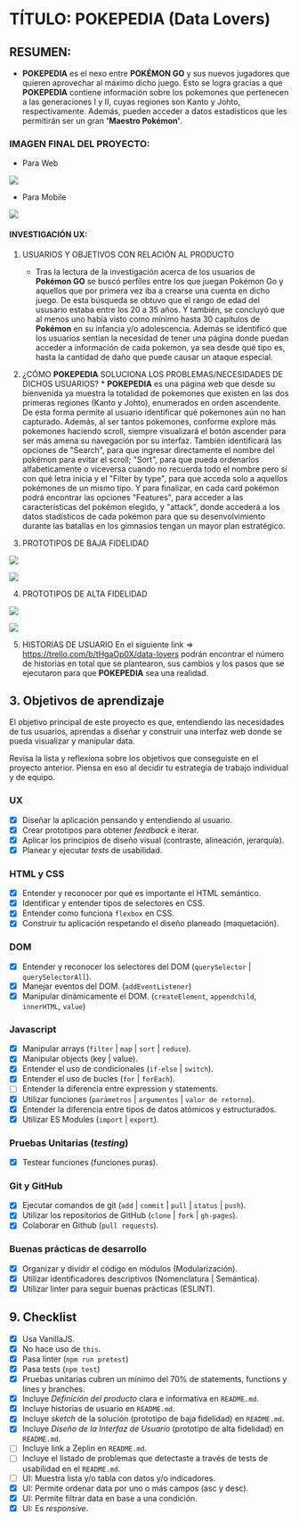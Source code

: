 # TÍTULO: POKEPEDIA (Data Lovers)

##  RESUMEN:
* **POKEPEDIA** es el nexo entre **POKÉMON GO** y sus nuevos jugadores que quieren aprovechar al máximo dicho juego. Esto se logra gracias a que **POKEPEDIA** contiene información sobre los pokemones que pertenecen a las generaciones I y II, cuyas regiones son Kanto y Johto, respectivamente. Además, pueden acceder a datos estadísticos que les permitirán ser un gran **'Maestro Pokémon'**.

### IMAGEN FINAL DEL PROYECTO:

* Para Web

![](./1final-web.PNG)

* Para Mobile

![](./2final-mobile.PNG)

#### INVESTIGACIÓN UX:
 1. USUARIOS Y OBJETIVOS CON RELACIÓN AL PRODUCTO
    * Tras la lectura de la investigación acerca de los usuarios de **Pokémon GO** se buscó perfiles entre los que juegan Pokémon Go y aquellos que por primera vez iba a crearse una cuenta en dicho juego. De esta búsqueda se obtuvo que el rango de edad del ususario estaba entre los 20 a 35 años. Y también, se concluyó que al menos uno había visto como mínimo hasta 30 capítulos de **Pokémon** en su infancia y/o adolescencia. Además se identificó que los usuarios sentían la necesidad de tener una página donde puedan acceder a información de cada pokemon, ya sea desde qué tipo es, hasta la cantidad de daño que puede causar un ataque especial.
  2. ¿CÓMO **POKEPEDIA** SOLUCIONA LOS PROBLEMAS/NECESIDADES DE DICHOS USUARIOS?
    * **POKEPEDIA** es una página web que desde su bienvenida ya muestra la totalidad de pokemones que existen en las dos primeras regiones (Kanto y Johto), enumerados en orden ascendente. De esta forma permite al usuario identificar qué pokemones aún no han capturado. Además, al ser tantos pokemones, conforme explore más pokemones haciendo scroll, siempre visualizará el botón ascender para ser más amena su navegación por su interfaz. También identificará las opciones de "Search", para que ingresar directamente el nombre del pokémon para evitar el scroll; "Sort", para que pueda ordenarlos alfabeticamente o viceversa cuando no recuerda todo el nombre pero sí con qué letra inicia y el "Filter by type", para que acceda solo a aquellos pokémones de un mismo tipo. Y para finalizar, en cada card pokémon podrá encontrar las opciones "Features", para acceder a las características del pokémon elegido, y "attack", donde accederá a los datos stadísticos de cada pokémon para que su desenvolvimiento durante las batallas en los gimnasios tengan un mayor plan estratégico.

  3. PROTOTIPOS DE BAJA FIDELIDAD

  ![](./baja-fidelidad-web.png)

  ![](./baja-fidelidad-mobile.png)

  4. PROTOTIPOS DE ALTA FIDELIDAD

  ![](./alta-fidelidad-web.jpg)
      
  ![](./alta-fidelidad-mobile.jpg)

  5. HISTORIAS DE USUARIO 
  En el siguiente link => https://trello.com/b/tHgaOp0X/data-lovers podrán encontrar el número de historias en total que se plantearon, sus cambios y los pasos que se ejecutaron para que **POKEPEDIA** sea una realidad.
## 3. Objetivos de aprendizaje

El objetivo principal de este proyecto es que, entendiendo las necesidades de
tus usuarios, aprendas a diseñar y construir una interfaz web donde se pueda
visualizar y manipular data.

Revisa la lista y reflexiona sobre los objetivos que conseguiste en el
proyecto anterior. Piensa en eso al decidir tu estrategia de trabajo individual
y de equipo.

### UX

- [x] Diseñar la aplicación pensando y entendiendo al usuario.
- [x] Crear prototipos para obtener _feedback_ e iterar.
- [x] Aplicar los principios de diseño visual (contraste, alineación, jerarquía).
- [x] Planear y ejecutar _tests_ de usabilidad.

### HTML y CSS

- [x] Entender y reconocer por qué es importante el HTML semántico.
- [x] Identificar y entender tipos de selectores en CSS.
- [x] Entender como funciona `flexbox` en CSS.
- [x] Construir tu aplicación respetando el diseño planeado (maquetación).

### DOM

- [x] Entender y reconocer los selectores del DOM (`querySelector` | `querySelectorAll`).
- [x] Manejar eventos del DOM. (`addEventListener`)
- [x] Manipular dinámicamente el DOM. (`createElement`, `appendchild`, `innerHTML`, `value`)

### Javascript

- [x] Manipular arrays (`filter` | `map` | `sort` | `reduce`).
- [x] Manipular objects (key | value).
- [x] Entender el uso de condicionales (`if-else` | `switch`).
- [x] Entender el uso de bucles (`for` | `forEach`).
- [ ] Entender la diferencia entre expression y statements.
- [x] Utilizar funciones (`parámetros` | `argumentos` | `valor de retorno`).
- [x] Entender la diferencia entre tipos de datos atómicos y estructurados.
- [x] Utilizar ES Modules (`import` | `export`).

### Pruebas Unitarias (_testing_)
- [x] Testear funciones (funciones puras).

### Git y GitHub
- [x] Ejecutar comandos de git (`add` | `commit` | `pull` | `status` | `push`).
- [x] Utilizar los repositorios de GitHub (`clone` | `fork` | `gh-pages`).
- [x] Colaborar en Github (`pull requests`).

### Buenas prácticas de desarrollo
- [x] Organizar y dividir el código en módulos (Modularización).
- [x] Utilizar identificadores descriptivos (Nomenclatura | Semántica).
- [x] Utilizar linter para seguir buenas prácticas (ESLINT).

## 9. Checklist

* [x] Usa VanillaJS.
* [x] No hace uso de `this`.
* [x] Pasa linter (`npm run pretest`)
* [x] Pasa tests (`npm test`)
* [x] Pruebas unitarias cubren un mínimo del 70% de statements, functions y
  lines y branches.
* [x] Incluye _Definición del producto_ clara e informativa en `README.md`.
* [x] Incluye historias de usuario en `README.md`.
* [x] Incluye _sketch_ de la solución (prototipo de baja fidelidad) en
  `README.md`.
* [x] Incluye _Diseño de la Interfaz de Usuario_ (prototipo de alta fidelidad)
  en `README.md`.
* [ ] Incluye link a Zeplin en `README.md`.
* [ ] Incluye el listado de problemas que detectaste a través de tests de
  usabilidad en el `README.md`.
* [ ] UI: Muestra lista y/o tabla con datos y/o indicadores.
* [x] UI: Permite ordenar data por uno o más campos (asc y desc).
* [x] UI: Permite filtrar data en base a una condición.
* [x] UI: Es _responsive_.
